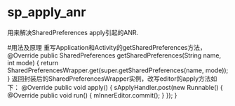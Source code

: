 # sp_apply_anr
用来解决SharedPreferences apply引起的ANR.

#用法及原理
重写Application和Activity的getSharedPreferences方法，
@Override
public SharedPreferences getSharedPreferences(String name, int mode) {
    return SharedPreferencesWrapper.get(super.getSharedPreferences(name, mode));
}
返回封装后的SharedPreferencesWrapper实例，改写editor的apply方法如下：
@Override
public void apply() {
    sApplyHandler.post(new Runnable() {
        @Override
        public void run() {
            mInnerEditor.commit();
        }
    });
}

